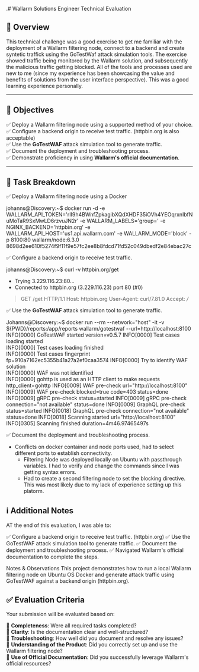 .# Wallarm Solutions Engineer Technical Evaluation

## 📌 Overview

This technical challenge was a good exercise to get me familiar with the deployment of a Wallarm filtering node, connect to a backend and create syntetic traffick using the GoTestWaf attack simulation tools. The exercise showed traffic being monitored by the Wallarm solution, and subsequently the malicious traffic getting blocked. All of the tools and processes used are new to me (since my experience has been showcasing the value and benefits of solutions from the user interface perspective). This was a good learning experience personally. 

---

## 🎯 Objectives



✅ Deploy a Wallarm filtering node using a supported method of your choice.  
✅ Configure a backend origin to receive test traffic. (httpbin.org is also acceptable)  
✅ Use the **GoTestWAF** attack simulation tool to generate traffic.  
✅ Document the deployment and troubleshooting process.  
✅ Demonstrate proficiency in using **Wallarm's official documentation**.  

---

## 🚀 Task Breakdown

✅ Deploy a Wallarm filtering node using a Docker


johanns@Discovery:~$ docker run -d -e WALLARM_API_TOKEN='rII9h4BWnfZpkagibXQdXHDF35iOVh4YEOqrxnlbfNuMoTaR9SxMwLD6rzvuJN2r' -e WALLARM_LABELS='group=<GROUP>' -e NGINX_BACKEND='httpbin.org' -e WALLARM_API_HOST='us1.api.wallarm.com' -e WALLARM_MODE='block' -p 8100:80 wallarm/node:6.3.0
8698d2ee610f5274f9f11f9e57fc2ee8b8fdcd71fd52c049dbedf2e84ebac27c



✅ Configure a backend origin to receive test traffic. 


johanns@Discovery:~$ curl -v httpbin.org/get
*   Trying 3.229.116.23:80...
* Connected to httpbin.org (3.229.116.23) port 80 (#0)
> GET /get HTTP/1.1
> Host: httpbin.org
> User-Agent: curl/7.81.0
> Accept: */*



✅ Use the **GoTestWAF** attack simulation tool to generate traffic. 


Johanns@Discovery:~$ docker run --rm --network="host" -it -v ${PWD}/reports:/app/reports wallarm/gotestwaf   --url=http://localhost:8100
INFO[0000] GoTestWAF started                             version=v0.5.7
INFO[0000] Test cases loading started                   
INFO[0000] Test cases loading finished                  
INFO[0000] Test cases fingerprint                        fp=910a7162ec5355b41a27a2ef0caa3574
INFO[0000] Try to identify WAF solution                 
INFO[0000] WAF was not identified                       
INFO[0000] gohttp is used as an HTTP client to make requests  http_client=gohttp
INFO[0009] WAF pre-check                                 url="http://localhost:8100"
INFO[0009] WAF pre-check                                 blocked=true code=403 status=done
INFO[0009] gRPC pre-check                                status=started
INFO[0009] gRPC pre-check                                connection="not available" status=done
INFO[0009] GraphQL pre-check                             status=started
INFO[0018] GraphQL pre-check                             connection="not available" status=done
INFO[0018] Scanning started                              url="http://localhost:8100"
INFO[0305] Scanning finished                             duration=4m46.97465497s  

✅ Document the deployment and troubleshooting process.  


* Conflicts on docker container and node ports used, had to select different ports to establish connectivity.
    * Filtering Node was deployed locally on Ubuntu with passthrough variables. I had to verify and change the commands since I was getting syntax errors.
    * Had to create a second filtering node to set the blocking directive. This was most likely due to my lack of experience setting up this platorm.

## ℹ️ Additional Notes

AT the end of this evaluation, I was able to:


✅ Configure a backend origin to receive test traffic. (httpbin.org) 
✅ Use the GoTestWAF attack simulation tool to generate traffic.
✅ Document the deployment and troubleshooting process.
✅ Navigated Wallarm's official documentation to complete the steps.


Notes & Observations
This project demonstrates how to run a local Wallarm filtering node on Ubuntu OS Docker and generate attack traffic using GoTestWAF against a backend origin (httpbin.org).

    
## ✅ Evaluation Criteria

Your submission will be evaluated based on:

📌 **Completeness**: Were all required tasks completed?  
📌 **Clarity**: Is the documentation clear and well-structured?  
📌 **Troubleshooting**: How well did you document and resolve any issues?  
📌 **Understanding of the Product**: Did you correctly set up and use the Wallarm filtering node?  
📌 **Use of Official Documentation**: Did you successfully leverage Wallarm's official resources?  


